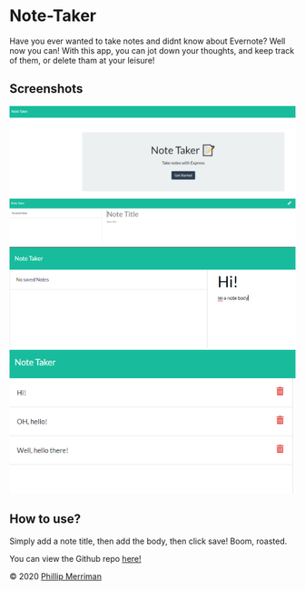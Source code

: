 # Note-Taker
Have you ever wanted to take notes and didnt know about Evernote? Well now you can! With this app, you can jot down your thoughts, and keep track of them, or delete tham at your leisure!

## Screenshots
![main](images/main.PNG)
![notes screen](images/notes-screen.PNG)
![inputting a note](images/inputting-a-note.PNG)
![list of notes](images/list-of-notes.PNG)

## How to use?
Simply add a note title, then add the body, then click save! Boom, roasted.

You can view the Github repo [here!](https://github.com/phillipmerriman/Note-Taker)

© 2020 [Phillip Merriman](https://github.com/phillipmerriman)